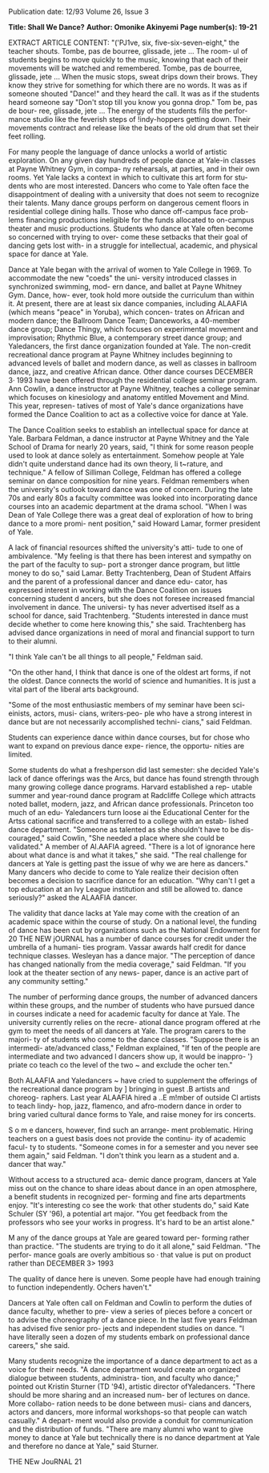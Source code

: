 Publication date: 12/93
Volume 26, Issue 3

**Title: Shall We Dance?**
**Author: Omonike Akinyemi**
**Page number(s): 19-21**

EXTRACT ARTICLE CONTENT:
"('PJ1ve, six, five-six-seven-eight," the teacher shouts. 
Tombe, pas de bourree, glissade, jete ... The room-
ul of students begins to move quickly to the 
music, knowing that each of their movements will be 
watched and remembered. Tombe, pas de bourree, glissade, 
jete ... When the music stops, sweat drips down their brows. 
They know they strive for something for which there are no 
words. It was as if someone shouted "Dance!" and they heard 
the call. It was as if the students heard someone say "Don't 
stop till you know you gonna drop." Tom be, pas de bour-
ree, glissade, jete ... The energy of the students fills the perfor-
mance studio like the feverish steps of !indy-hoppers getting 
down. Their movements contract and release like the beats 
of the old drum that set their feet rolling. 

For many people the language of dance unlocks a world 
of artistic exploration. On any given day hundreds of people 
dance at Yale-in classes at Payne Whitney Gym, in compa-
ny rehearsals, at parties, and in their own rooms. Yet Yale 
lacks a context in which to cultivate this art form for stu-
dents who are most interested. Dancers who come to Yale 
often face the disappointment of dealing with a university 
that does not seem to recognize their talents. Many dance 
groups perform on dangerous cement floors in residential 
college dining halls. Those who dance off-campus face prob-
lems financing productions ineligible for the funds allocated 
to on-campus theater and music productions. Students who 
dance at Yale often become so concerned with trying to over-
come these setbacks that their goal of dancing gets lost with-
in a struggle for intellectual, academic, and physical space for 
dance at Yale. 

Dance at Yale began with the arrival of women to Yale 
College in 1969. To accommodate the new "coeds" the uni-
versity introduced classes in synchronized swimming, mod-
ern dance, and ballet at Payne Whitney Gym. Dance, how-
ever, took hold more outside the curriculum than within it. 
At present, there are at least six dance companies, including 
ALAAFIA (which means "peace" in Yoruba), which concen-
trates on African and modern dance; the Ballroom Dance 
Team; Danceworks, a 40-member dance group; 
Dance Thingy, which focuses on experimental movement 
and improvisation; Rhythmic Blue, a contemporary street 
dance group; and Yaledancers, the first dance organization 
founded at Yale. The non-credit recreational dance program 
at Payne Whitney includes beginning to advanced levels of 
ballet and modern dance, as well as classes in ballroom 
dance, jazz, and creative African dance. Other dance courses 
DECEMBER 3· 1993 
have been offered through the residential college seminar 
program. Ann Cowlin, a dance instructor at Payne Whitney, 
teaches a college seminar which focuses on kinesiology and 
anatomy entitled Movement and Mind. This year, represen-
tatives of most of Yale's dance organizations have formed the 
Dance Coalition to act as a collective voice for dance at Yale. 

The Dance Coalition seeks to establish an intellectual 
space for dance at Yale. Barbara Feldman, a dance instructor 
at Payne Whitney and the Yale School of Drama for nearly 
20 years, said, "I think for some reason people used to look 
at dance solely as entertainment. Somehow people at Yale 
didn't quite understand dance had its own theory, li t~rature, 
and technique." A fellow of Silliman College, Feldman has 
offered a college seminar on dance composition for nine 
years. Feldman remembers when the university's outlook 
toward dance was one of concern. During the late 70s and 
early 80s a faculty committee was looked into incorporating 
dance courses into an academic department at the drama 
school. "When I was Dean of Yale College there was a great 
deal of exploration of how to bring dance to a more promi-
nent position," said Howard Lamar, former president of 
Yale. 

A lack of financial resources shifted the university's atti-
tude to one of ambivalence. "My feeling is that there has 
been interest and sympathy on the part of the faculty to sup-
port a stronger dance program, but little money to do so," 
said Lamar. Betty Trachtenberg, Dean of Student Affairs 
and the parent of a professional dancer and dance edu-
cator, has expressed interest in working with the 
Dance Coalition on issues concerning student 
d ancers, but she does not foresee increased 
fmancial involvement in dance. The universi-
ty has never advertised itself as a school for 
dance, said Trachtenberg. "Students 
interested in dance must decide 
whether to come here knowing 
this," she said. Trachtenberg has 
advised dance organizations in 
need of moral and financial 
support to turn to their 
alumni. 

"I think Yale 
can't be all things 
to all people," 
Feldman said. 


"On the other hand, I think that dance 
is one of the oldest art forms, if not the 
oldest. Dance connects the world of 
science and humanities. It is just a vital 
part of the liberal arts background. 

"Some of the most enthusiastic 
members of my seminar have been sci-
einists, actors, musi-
cians, writers-peo-
ple who have a strong 
interest in dance but 
are not necessarily 
accomplished techni-
cians," said Feldman. 

Students 
can 
experience 
dance 
within dance courses, 
but for chose who 
want to expand on 
previous dance expe-
rience, the opportu-
nities are limited. 

Some students do 
what a freshperson 
did last semester: she 
decided Yale's lack of 
dance offerings was 
the Arcs, but dance has found strength 
through many growing college dance 
programs. Harvard established a rep-
utable summer and year-round dance 
program at Radcliffe College which 
attracts noted ballet, modern, jazz, and 
African dance professionals. Princeton 
too much of an edu- Yaledancers turn loose ai the Educational Center for the Artss 
cational sacrifice and 
transferred to a college with an estab-
lished dance department. "Someone as 
talented as she shouldn't have to be dis-
couraged," said Cowlin, "She needed a 
place where she could be validated." A 
member of Al.AAFIA agreed. "There is 
a lot of ignorance here about what 
dance is and what it takes," she said. 
"The real challenge for dancers at Yale 
is getting past the issue of why we are 
here as dancers." Many dancers who 
decide to come to Yale realize their 
decision often becomes a decision to 
sacrifice dance for an education. "Why 
can't I get a top education at an Ivy 
League institution and still be allowed 
to. dance seriously?" asked the 
ALAAFIA dancer. 

The validity that dance lacks at 
Yale may come with the creation of an 
academic space within the course of 
study. On a national level, the funding 
of dance has been cut by organizations 
such as the National Endowment for 
20 THE NEW jOURNAL 
has a number of dance courses for 
credit under the umbrella of a humani-
ties program. Vassar awards half credit 
for dance technique classes. Wesleyan 
has a dance major. "The perception of 
dance has changed nationally from the 
media coverage," said Feldman. "If you 
look at the theater section of any news-
paper, dance is an active part of any 
community setting." 

The number of performing dance 
groups, the number of advanced 
dancers within these groups, and the 
number of students who have pursued 
dance in courses indicate a need for 
academic faculty for dance at Yale. The 
university currently relies on the recre-
ational dance program offered at rhe 
gym to meet the needs of all dancers at 
Yale. The program carers to the majori-
ty of students who come to the dance 
classes. "Suppose there is an intermedi-
ate/advanced 
class," 
Feldman 
explained, "If ten of the people are 
intermediate and two advanced l 
dancers show up, it would be inappro-
'} 
priate co teach co the level of the two 
~ 
and exclude the ocher ten." 

Both ALAAFIA and Yaledancers ~ 
have cried to supplement the offerings 
of the recreational dance program by ] 
bringing in guest .B 
artists and choreog-
raphers. Last year 
ALAAFIA hired a 
..E 
m!mber of outside 
Cl 
artists to teach Iindy-
hop, jazz, flamenco, 
and 
afro-modern 
dance in order to 
bring varied cultural 
dance forms to Yale, 
and raise money for 
irs concerts. 

S o 
m 
e 
dancers, 
however, 
find such an arrange-
ment problematic. 
Hiring teachers on a 
guest basis does not 
provide the continu-
ity of academic facul-
ty 
to 
students. 
"Someone comes in for a semester and 
you never see them again," 
said 
Feldman. "I don't think you learn as a 
student and a. dancer that way." 

Without access to a structured aca-
demic dance program, dancers at Yale 
miss out on the chance to share ideas 
about dance in an open atmosphere, a 
benefit students in recognized per-
forming and fine arts departments 
enjoy. "It's interesting co see the work· 
that other students do," said Kate 
Schuler (SY '96), a potential art major. 
"You get feedback from the professors 
who see your works in progress. It's 
hard to be an artist alone." 

M
any of the dance groups at 
Yale are geared toward per-
forming rather than practice. 
"The students are trying to do it all 
alone," said Feldman. "The perfor-
mance goals are overly ambitious so · 
that value is put on product rather than 
DECEMBER 3> 1993 

The quality of dance here is 
uneven. Some people have had enough 
training to function independently. 
Ochers haven't." 

Dancers at Yale often call on 
Feldman and Cowlin to perform the 
duties of dance faculty, whether to pre-
view a series of pieces before a concert 
or to advise the choreography of a 
dance piece. In the last five years 
Feldman has advised five senior pro-
jects and independent studies on 
dance. "I have literally seen a dozen of 
my students embark on professional 
dance careers," she said. 

Many students recognize the 
importance of a dance department to 
act as a voice for their needs. "A dance 
department would create an organized 
dialogue between students, administra-
tion, and faculty who dance;" pointed 
out Kristin Sturner (TD '94), artistic 
director ofYaledancers. "There should 
be more sharing and an increased num-
ber of lectures on dance. More collabo-
ration needs to be done between musi-
cians and dancers, actors and dancers, 
more informal workshops-so that 
people can watch casually." A depart-
ment would also provide a conduit for 
communication and the distribution of 
funds. "There are many alumni who 
want to give money to dance at Yale 
but technically there is no dance 
department at Yale and therefore no 
dance at Yale," said Sturner. 

THE NEw JouRNAL 21